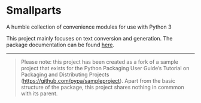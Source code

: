 # Smallparts

A humble collection of convenience modules for use with Python 3

This project mainly focuses on text conversion and generation.
The package documentation can be found
[here](https://blackstream-x.github.io/smallparts/ "on GitHub Pages").

----

> Please note: this project has been created as a fork of a sample project
> that exists for the Python Packaging User Guide’s Tutorial on Packaging
> and Distributing Projects (<https://github.com/pypa/sampleproject>).
> Apart from the basic structure of the package,
> this project shares nothing in commmon with its parent.

